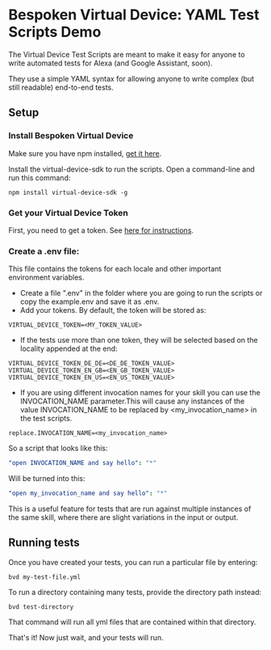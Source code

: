 # Bespoken Virtual Device: YAML Test Scripts Demo
The Virtual Device Test Scripts are meant to make it easy for anyone to write automated tests for Alexa (and Google Assistant, soon).

They use a simple YAML syntax for allowing anyone to write complex (but still readable) end-to-end tests.

## Setup

### Install Bespoken Virtual Device
Make sure you have npm installed, [get it here](https://www.npmjs.com/get-npm).

Install the virtual-device-sdk to run the scripts. Open a command-line and run this command:  

```
npm install virtual-device-sdk -g
```
### Get your Virtual Device Token
First, you need to get a token. See [here for instructions](https://github.com/bespoken/virtual-device-sdk/blob/master/docs/token_guide.md).

### Create a .env file:  
This file contains the tokens for each locale and other important environment variables.
* Create a file ".env" in the folder where you are going to run the scripts or copy the example.env and save it as .env.
* Add your tokens. By default, the token will be stored as:
```
VIRTUAL_DEVICE_TOKEN=<MY_TOKEN_VALUE>
```
* If the tests use more than one token, they will be selected based on the locality appended at the end:
```
VIRTUAL_DEVICE_TOKEN_DE_DE=<DE_DE_TOKEN_VALUE>
VIRTUAL_DEVICE_TOKEN_EN_GB=<EN_GB_TOKEN_VALUE>
VIRTUAL_DEVICE_TOKEN_EN_US=<EN_US_TOKEN_VALUE>
```
* If you are using different invocation names for your skill you can use the INVOCATION_NAME parameter.This will cause any instances of the value INVOCATION_NAME to be replaced by <my_invocation_name> in the test scripts.
```
replace.INVOCATION_NAME=<my_invocation_name>
```
So a script that looks like this:
```yaml
"open INVOCATION_NAME and say hello": "*"
```

Will be turned into this:
```yaml
"open my_invocation_name and say hello": "*"
```
This is a useful feature for tests that are run against multiple instances of the same skill, where there are slight variations in the input or output.

## Running tests
Once you have created your tests, you can run a particular file by entering:
```
bvd my-test-file.yml
```

To run a directory containing many tests, provide the directory path instead:
```
bvd test-directory
```

That command will run all yml files that are contained within that directory.

That's it! Now just wait, and your tests will run.